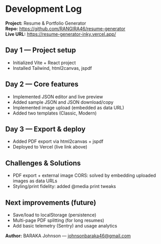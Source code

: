 # Development Log

**Project:** Resume & Portfolio Generator  
**Repo:** https://github.com/RANGIRA46/resume-generator  
**Live URL:** https://resume-generator-inky.vercel.app/

## Day 1 — Project setup
- Initialized Vite + React project
- Installed Tailwind, html2canvas, jspdf

## Day 2 — Core features
- Implemented JSON editor and live preview
- Added sample JSON and JSON download/copy
- Implemented image upload (embedded as data URL)
- Added two templates (Classic, Modern)

## Day 3 — Export & deploy
- Added PDF export via html2canvas + jspdf
- Deployed to Vercel (live link above)

## Challenges & Solutions
- PDF export + external image CORS: solved by embedding uploaded images as data URLs
- Styling/print fidelity: added @media print tweaks

## Next improvements (future)
- Save/load to localStorage (persistence)
- Multi-page PDF splitting (for long resumes)
- Add basic telemetry (Sentry) and usage analytics

**Author:** BARAKA Johnson — johnsonbaraka46@gmail.com

